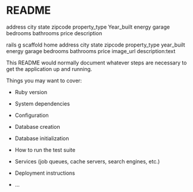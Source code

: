 # README



address city state zipcode property_type Year_built energy garage bedrooms bathrooms price description

rails g scaffold home address city state zipcode property_type year_built energy garage bedrooms bathrooms price image_url description:text



This README would normally document whatever steps are necessary to get the
application up and running.

Things you may want to cover:

* Ruby version

* System dependencies

* Configuration

* Database creation

* Database initialization

* How to run the test suite

* Services (job queues, cache servers, search engines, etc.)

* Deployment instructions

* ...
